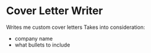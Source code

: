 # Cover Letter Writer

Writes me custom cover letters
Takes into consideration:
- company name
- what bullets to include

